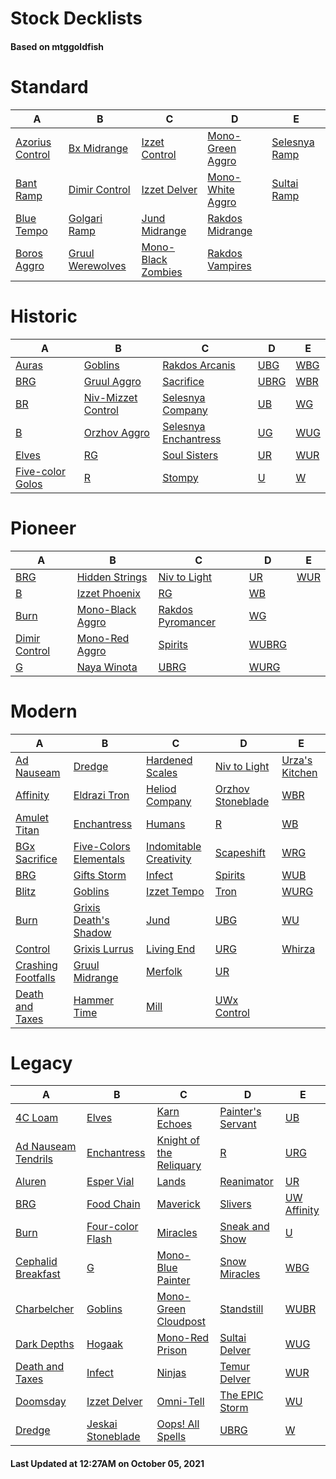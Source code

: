 # Stock Decklists
#### Based on mtggoldfish


# Standard

|                                A                                 |                                 B                                  |                                   C                                    |                                 D                                  |                              E                               |
|------------------------------------------------------------------|--------------------------------------------------------------------|------------------------------------------------------------------------|--------------------------------------------------------------------|--------------------------------------------------------------|
|[Azorius Control](./mtggoldfish/Standard/decks/Azorius_Control.md)|[Bx Midrange](./mtggoldfish/Standard/decks/Bx_Midrange.md)          |[Izzet Control](./mtggoldfish/Standard/decks/Izzet_Control.md)          |[Mono-Green Aggro](./mtggoldfish/Standard/decks/Mono-Green_Aggro.md)|[Selesnya Ramp](./mtggoldfish/Standard/decks/Selesnya_Ramp.md)|
|[Bant Ramp](./mtggoldfish/Standard/decks/Bant_Ramp.md)            |[Dimir Control](./mtggoldfish/Standard/decks/Dimir_Control.md)      |[Izzet Delver](./mtggoldfish/Standard/decks/Izzet_Delver.md)            |[Mono-White Aggro](./mtggoldfish/Standard/decks/Mono-White_Aggro.md)|[Sultai Ramp](./mtggoldfish/Standard/decks/Sultai_Ramp.md)    |
|[Blue Tempo](./mtggoldfish/Standard/decks/Blue_Tempo.md)          |[Golgari Ramp](./mtggoldfish/Standard/decks/Golgari_Ramp.md)        |[Jund Midrange](./mtggoldfish/Standard/decks/Jund_Midrange.md)          |[Rakdos Midrange](./mtggoldfish/Standard/decks/Rakdos_Midrange.md)  |                                                              |
|[Boros Aggro](./mtggoldfish/Standard/decks/Boros_Aggro.md)        |[Gruul Werewolves](./mtggoldfish/Standard/decks/Gruul_Werewolves.md)|[Mono-Black Zombies](./mtggoldfish/Standard/decks/Mono-Black_Zombies.md)|[Rakdos Vampires](./mtggoldfish/Standard/decks/Rakdos_Vampires.md)  |                                                              |


# Historic

|                                 A                                  |                                   B                                    |                                     C                                      |                     D                      |                    E                     |
|--------------------------------------------------------------------|------------------------------------------------------------------------|----------------------------------------------------------------------------|--------------------------------------------|------------------------------------------|
|[Auras](./mtggoldfish/Historic/decks/Auras.md)                      |[Goblins](./mtggoldfish/Historic/decks/Goblins.md)                      |[Rakdos Arcanis](./mtggoldfish/Historic/decks/Rakdos_Arcanis.md)            |[UBG](./mtggoldfish/Historic/decks/UBG.md)  |[WBG](./mtggoldfish/Historic/decks/WBG.md)|
|[BRG](./mtggoldfish/Historic/decks/BRG.md)                          |[Gruul Aggro](./mtggoldfish/Historic/decks/Gruul_Aggro.md)              |[Sacrifice](./mtggoldfish/Historic/decks/Sacrifice.md)                      |[UBRG](./mtggoldfish/Historic/decks/UBRG.md)|[WBR](./mtggoldfish/Historic/decks/WBR.md)|
|[BR](./mtggoldfish/Historic/decks/BR.md)                            |[Niv-Mizzet Control](./mtggoldfish/Historic/decks/Niv-Mizzet_Control.md)|[Selesnya Company](./mtggoldfish/Historic/decks/Selesnya_Company.md)        |[UB](./mtggoldfish/Historic/decks/UB.md)    |[WG](./mtggoldfish/Historic/decks/WG.md)  |
|[B](./mtggoldfish/Historic/decks/B.md)                              |[Orzhov Aggro](./mtggoldfish/Historic/decks/Orzhov_Aggro.md)            |[Selesnya Enchantress](./mtggoldfish/Historic/decks/Selesnya_Enchantress.md)|[UG](./mtggoldfish/Historic/decks/UG.md)    |[WUG](./mtggoldfish/Historic/decks/WUG.md)|
|[Elves](./mtggoldfish/Historic/decks/Elves.md)                      |[RG](./mtggoldfish/Historic/decks/RG.md)                                |[Soul Sisters](./mtggoldfish/Historic/decks/Soul_Sisters.md)                |[UR](./mtggoldfish/Historic/decks/UR.md)    |[WUR](./mtggoldfish/Historic/decks/WUR.md)|
|[Five-color Golos](./mtggoldfish/Historic/decks/Five-color_Golos.md)|[R](./mtggoldfish/Historic/decks/R.md)                                  |[Stompy](./mtggoldfish/Historic/decks/Stompy.md)                            |[U](./mtggoldfish/Historic/decks/U.md)      |[W](./mtggoldfish/Historic/decks/W.md)    |


# Pioneer

|                              A                              |                                 B                                 |                                  C                                  |                      D                      |                    E                    |
|-------------------------------------------------------------|-------------------------------------------------------------------|---------------------------------------------------------------------|---------------------------------------------|-----------------------------------------|
|[BRG](./mtggoldfish/Pioneer/decks/BRG.md)                    |[Hidden Strings](./mtggoldfish/Pioneer/decks/Hidden_Strings.md)    |[Niv to Light](./mtggoldfish/Pioneer/decks/Niv_to_Light.md)          |[UR](./mtggoldfish/Pioneer/decks/UR.md)      |[WUR](./mtggoldfish/Pioneer/decks/WUR.md)|
|[B](./mtggoldfish/Pioneer/decks/B.md)                        |[Izzet Phoenix](./mtggoldfish/Pioneer/decks/Izzet_Phoenix.md)      |[RG](./mtggoldfish/Pioneer/decks/RG.md)                              |[WB](./mtggoldfish/Pioneer/decks/WB.md)      |                                         |
|[Burn](./mtggoldfish/Pioneer/decks/Burn.md)                  |[Mono-Black Aggro](./mtggoldfish/Pioneer/decks/Mono-Black_Aggro.md)|[Rakdos Pyromancer](./mtggoldfish/Pioneer/decks/Rakdos_Pyromancer.md)|[WG](./mtggoldfish/Pioneer/decks/WG.md)      |                                         |
|[Dimir Control](./mtggoldfish/Pioneer/decks/Dimir_Control.md)|[Mono-Red Aggro](./mtggoldfish/Pioneer/decks/Mono-Red_Aggro.md)    |[Spirits](./mtggoldfish/Pioneer/decks/Spirits.md)                    |[WUBRG](./mtggoldfish/Pioneer/decks/WUBRG.md)|                                         |
|[G](./mtggoldfish/Pioneer/decks/G.md)                        |[Naya Winota](./mtggoldfish/Pioneer/decks/Naya_Winota.md)          |[UBRG](./mtggoldfish/Pioneer/decks/UBRG.md)                          |[WURG](./mtggoldfish/Pioneer/decks/WURG.md)  |                                         |


# Modern

|                                  A                                   |                                      B                                       |                                      C                                       |                                 D                                  |                              E                               |
|----------------------------------------------------------------------|------------------------------------------------------------------------------|------------------------------------------------------------------------------|--------------------------------------------------------------------|--------------------------------------------------------------|
|[Ad Nauseam](./mtggoldfish/Modern/decks/Ad_Nauseam.md)                |[Dredge](./mtggoldfish/Modern/decks/Dredge.md)                                |[Hardened Scales](./mtggoldfish/Modern/decks/Hardened_Scales.md)              |[Niv to Light](./mtggoldfish/Modern/decks/Niv_to_Light.md)          |[Urza's Kitchen](./mtggoldfish/Modern/decks/Urza's_Kitchen.md)|
|[Affinity](./mtggoldfish/Modern/decks/Affinity.md)                    |[Eldrazi Tron](./mtggoldfish/Modern/decks/Eldrazi_Tron.md)                    |[Heliod Company](./mtggoldfish/Modern/decks/Heliod_Company.md)                |[Orzhov Stoneblade](./mtggoldfish/Modern/decks/Orzhov_Stoneblade.md)|[WBR](./mtggoldfish/Modern/decks/WBR.md)                      |
|[Amulet Titan](./mtggoldfish/Modern/decks/Amulet_Titan.md)            |[Enchantress](./mtggoldfish/Modern/decks/Enchantress.md)                      |[Humans](./mtggoldfish/Modern/decks/Humans.md)                                |[R](./mtggoldfish/Modern/decks/R.md)                                |[WB](./mtggoldfish/Modern/decks/WB.md)                        |
|[BGx Sacrifice](./mtggoldfish/Modern/decks/BGx_Sacrifice.md)          |[Five-Colors Elementals](./mtggoldfish/Modern/decks/Five-Colors_Elementals.md)|[Indomitable Creativity](./mtggoldfish/Modern/decks/Indomitable_Creativity.md)|[Scapeshift](./mtggoldfish/Modern/decks/Scapeshift.md)              |[WRG](./mtggoldfish/Modern/decks/WRG.md)                      |
|[BRG](./mtggoldfish/Modern/decks/BRG.md)                              |[Gifts Storm](./mtggoldfish/Modern/decks/Gifts_Storm.md)                      |[Infect](./mtggoldfish/Modern/decks/Infect.md)                                |[Spirits](./mtggoldfish/Modern/decks/Spirits.md)                    |[WUB](./mtggoldfish/Modern/decks/WUB.md)                      |
|[Blitz](./mtggoldfish/Modern/decks/Blitz.md)                          |[Goblins](./mtggoldfish/Modern/decks/Goblins.md)                              |[Izzet Tempo](./mtggoldfish/Modern/decks/Izzet_Tempo.md)                      |[Tron](./mtggoldfish/Modern/decks/Tron.md)                          |[WURG](./mtggoldfish/Modern/decks/WURG.md)                    |
|[Burn](./mtggoldfish/Modern/decks/Burn.md)                            |[Grixis Death's Shadow](./mtggoldfish/Modern/decks/Grixis_Death's_Shadow.md)  |[Jund](./mtggoldfish/Modern/decks/Jund.md)                                    |[UBG](./mtggoldfish/Modern/decks/UBG.md)                            |[WU](./mtggoldfish/Modern/decks/WU.md)                        |
|[Control](./mtggoldfish/Modern/decks/Control.md)                      |[Grixis Lurrus](./mtggoldfish/Modern/decks/Grixis_Lurrus.md)                  |[Living End](./mtggoldfish/Modern/decks/Living_End.md)                        |[URG](./mtggoldfish/Modern/decks/URG.md)                            |[Whirza](./mtggoldfish/Modern/decks/Whirza.md)                |
|[Crashing Footfalls](./mtggoldfish/Modern/decks/Crashing_Footfalls.md)|[Gruul Midrange](./mtggoldfish/Modern/decks/Gruul_Midrange.md)                |[Merfolk](./mtggoldfish/Modern/decks/Merfolk.md)                              |[UR](./mtggoldfish/Modern/decks/UR.md)                              |                                                              |
|[Death and Taxes](./mtggoldfish/Modern/decks/Death_and_Taxes.md)      |[Hammer Time](./mtggoldfish/Modern/decks/Hammer_Time.md)                      |[Mill](./mtggoldfish/Modern/decks/Mill.md)                                    |[UWx Control](./mtggoldfish/Modern/decks/UWx_Control.md)            |                                                              |


# Legacy

|                                   A                                    |                                 B                                  |                                       C                                        |                                 D                                  |                           E                            |
|------------------------------------------------------------------------|--------------------------------------------------------------------|--------------------------------------------------------------------------------|--------------------------------------------------------------------|--------------------------------------------------------|
|[4C Loam](./mtggoldfish/Legacy/decks/4C_Loam.md)                        |[Elves](./mtggoldfish/Legacy/decks/Elves.md)                        |[Karn Echoes](./mtggoldfish/Legacy/decks/Karn_Echoes.md)                        |[Painter's Servant](./mtggoldfish/Legacy/decks/Painter's_Servant.md)|[UB](./mtggoldfish/Legacy/decks/UB.md)                  |
|[Ad Nauseam Tendrils](./mtggoldfish/Legacy/decks/Ad_Nauseam_Tendrils.md)|[Enchantress](./mtggoldfish/Legacy/decks/Enchantress.md)            |[Knight of the Reliquary](./mtggoldfish/Legacy/decks/Knight_of_the_Reliquary.md)|[R](./mtggoldfish/Legacy/decks/R.md)                                |[URG](./mtggoldfish/Legacy/decks/URG.md)                |
|[Aluren](./mtggoldfish/Legacy/decks/Aluren.md)                          |[Esper Vial](./mtggoldfish/Legacy/decks/Esper_Vial.md)              |[Lands](./mtggoldfish/Legacy/decks/Lands.md)                                    |[Reanimator](./mtggoldfish/Legacy/decks/Reanimator.md)              |[UR](./mtggoldfish/Legacy/decks/UR.md)                  |
|[BRG](./mtggoldfish/Legacy/decks/BRG.md)                                |[Food Chain](./mtggoldfish/Legacy/decks/Food_Chain.md)              |[Maverick](./mtggoldfish/Legacy/decks/Maverick.md)                              |[Slivers](./mtggoldfish/Legacy/decks/Slivers.md)                    |[UW Affinity](./mtggoldfish/Legacy/decks/UW_Affinity.md)|
|[Burn](./mtggoldfish/Legacy/decks/Burn.md)                              |[Four-color Flash](./mtggoldfish/Legacy/decks/Four-color_Flash.md)  |[Miracles](./mtggoldfish/Legacy/decks/Miracles.md)                              |[Sneak and Show](./mtggoldfish/Legacy/decks/Sneak_and_Show.md)      |[U](./mtggoldfish/Legacy/decks/U.md)                    |
|[Cephalid Breakfast](./mtggoldfish/Legacy/decks/Cephalid_Breakfast.md)  |[G](./mtggoldfish/Legacy/decks/G.md)                                |[Mono-Blue Painter](./mtggoldfish/Legacy/decks/Mono-Blue_Painter.md)            |[Snow Miracles](./mtggoldfish/Legacy/decks/Snow_Miracles.md)        |[WBG](./mtggoldfish/Legacy/decks/WBG.md)                |
|[Charbelcher](./mtggoldfish/Legacy/decks/Charbelcher.md)                |[Goblins](./mtggoldfish/Legacy/decks/Goblins.md)                    |[Mono-Green Cloudpost](./mtggoldfish/Legacy/decks/Mono-Green_Cloudpost.md)      |[Standstill](./mtggoldfish/Legacy/decks/Standstill.md)              |[WUBR](./mtggoldfish/Legacy/decks/WUBR.md)              |
|[Dark Depths](./mtggoldfish/Legacy/decks/Dark_Depths.md)                |[Hogaak](./mtggoldfish/Legacy/decks/Hogaak.md)                      |[Mono-Red Prison](./mtggoldfish/Legacy/decks/Mono-Red_Prison.md)                |[Sultai Delver](./mtggoldfish/Legacy/decks/Sultai_Delver.md)        |[WUG](./mtggoldfish/Legacy/decks/WUG.md)                |
|[Death and Taxes](./mtggoldfish/Legacy/decks/Death_and_Taxes.md)        |[Infect](./mtggoldfish/Legacy/decks/Infect.md)                      |[Ninjas](./mtggoldfish/Legacy/decks/Ninjas.md)                                  |[Temur Delver](./mtggoldfish/Legacy/decks/Temur_Delver.md)          |[WUR](./mtggoldfish/Legacy/decks/WUR.md)                |
|[Doomsday](./mtggoldfish/Legacy/decks/Doomsday.md)                      |[Izzet Delver](./mtggoldfish/Legacy/decks/Izzet_Delver.md)          |[Omni-Tell](./mtggoldfish/Legacy/decks/Omni-Tell.md)                            |[The EPIC Storm](./mtggoldfish/Legacy/decks/The_EPIC_Storm.md)      |[WU](./mtggoldfish/Legacy/decks/WU.md)                  |
|[Dredge](./mtggoldfish/Legacy/decks/Dredge.md)                          |[Jeskai Stoneblade](./mtggoldfish/Legacy/decks/Jeskai_Stoneblade.md)|[Oops! All Spells](./mtggoldfish/Legacy/decks/Oops!_All_Spells.md)              |[UBRG](./mtggoldfish/Legacy/decks/UBRG.md)                          |[W](./mtggoldfish/Legacy/decks/W.md)                    |



#### Last Updated at 12:27AM on October 05, 2021